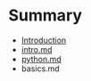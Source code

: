 # Summary

* [Introduction](README.md)
* [intro.md](intromd.md)
* [python.md](python.md)
* basics.md

